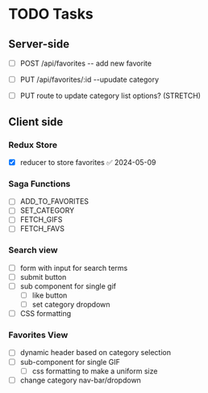 # TODO Tasks

## Server-side

- [ ]  POST /api/favorites -- add new favorite

- [ ] PUT /api/favorites/:id --upudate category

- [ ]  PUT route to update category list options? (STRETCH)

## Client side

### Redux Store

- [x] reducer to store favorites ✅ 2024-05-09

### Saga Functions

- [ ] ADD_TO_FAVORITES
- [ ] SET_CATEGORY
- [ ] FETCH_GIFS
- [ ] FETCH_FAVS

### Search view

- [ ] form with input for search terms
- [ ] submit button
- [ ] sub component for single gif
  - [ ] like button
  - [ ] set category dropdown
- [ ] CSS formatting

### Favorites View

- [ ] dynamic header based on category selection
- [ ] sub-component for single GIF
  - [ ] css formatting to make a uniform size
- [ ] change category nav-bar/dropdown

